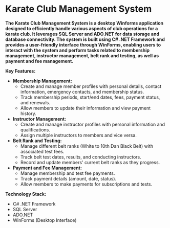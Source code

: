 # Karate Club Management System

**The Karate Club Management System is a desktop Winforms application designed to efficiently handle various aspects of club operations for a karate club. 
It leverages SQL Server and ADO.NET for data storage and database connectivity. 
The system is built using C# .NET Framework and provides a user-friendly interface through WinForms,
enabling users to interact with the system and perform tasks related to membership management, instructor management, belt rank and testing, as well as payment and fee management.**

**Key Features:**

* **Membership Management:**
    - Create and manage member profiles with personal details, contact information, emergency contacts, and membership status.
    - Track membership periods, start/end dates, fees, payment status, and renewals.
    - Allow members to update their information and view payment history.
* **Instructor Management:**
    - Create and manage instructor profiles with personal information and qualifications.
    - Assign multiple instructors to members and vice versa.
* **Belt Rank and Testing:**
    - Manage different belt ranks (White to 10th Dan Black Belt) with associated test fees.
    - Track belt test dates, results, and conducting instructors.
    - Record and update members' current belt ranks as they progress.
* **Payment and Fee Management:**
    - Manage membership and test fee payments.
    - Track payment details (amount, date, status).
    - Allow members to make payments for subscriptions and tests.

**Technology Stack:**

* C# .NET Framework
* SQL Server
* ADO.NET
* WinForms (Desktop Interface)

